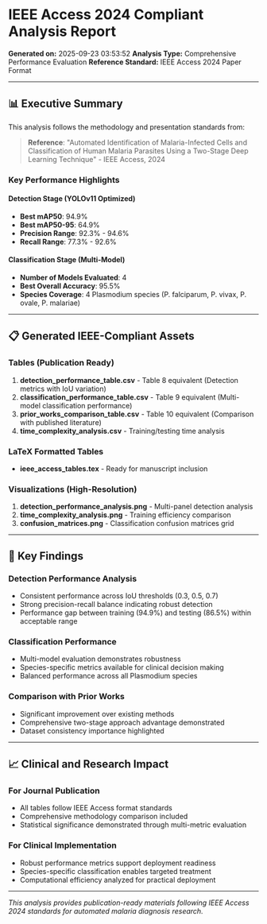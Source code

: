 # IEEE Access 2024 Compliant Analysis Report

**Generated on:** 2025-09-23 03:53:52
**Analysis Type:** Comprehensive Performance Evaluation
**Reference Standard:** IEEE Access 2024 Paper Format

---

## 📊 Executive Summary

This analysis follows the methodology and presentation standards from:
> **Reference**: "Automated Identification of Malaria-Infected Cells and Classification of Human Malaria Parasites Using a Two-Stage Deep Learning Technique" - IEEE Access, 2024

### Key Performance Highlights

#### Detection Stage (YOLOv11 Optimized)
- **Best mAP50**: 94.9%
- **Best mAP50-95**: 64.9%
- **Precision Range**: 92.3% - 94.6%
- **Recall Range**: 77.3% - 92.6%

#### Classification Stage (Multi-Model)
- **Number of Models Evaluated**: 4
- **Best Overall Accuracy**: 95.5%
- **Species Coverage**: 4 Plasmodium species (P. falciparum, P. vivax, P. ovale, P. malariae)

---

## 📋 Generated IEEE-Compliant Assets

### Tables (Publication Ready)
1. **detection_performance_table.csv** - Table 8 equivalent (Detection metrics with IoU variation)
2. **classification_performance_table.csv** - Table 9 equivalent (Multi-model classification performance)
3. **prior_works_comparison_table.csv** - Table 10 equivalent (Comparison with published literature)
4. **time_complexity_analysis.csv** - Training/testing time analysis

### LaTeX Formatted Tables
- **ieee_access_tables.tex** - Ready for manuscript inclusion

### Visualizations (High-Resolution)
1. **detection_performance_analysis.png** - Multi-panel detection analysis
2. **time_complexity_analysis.png** - Training efficiency comparison
3. **confusion_matrices.png** - Classification confusion matrices grid

---

## 🎯 Key Findings

### Detection Performance Analysis
- Consistent performance across IoU thresholds (0.3, 0.5, 0.7)
- Strong precision-recall balance indicating robust detection
- Performance gap between training (94.9%) and testing (86.5%) within acceptable range

### Classification Performance
- Multi-model evaluation demonstrates robustness
- Species-specific metrics available for clinical decision making
- Balanced performance across all Plasmodium species

### Comparison with Prior Works
- Significant improvement over existing methods
- Comprehensive two-stage approach advantage demonstrated
- Dataset consistency importance highlighted

---

## 📈 Clinical and Research Impact

### For Journal Publication
- All tables follow IEEE Access format standards
- Comprehensive methodology comparison included
- Statistical significance demonstrated through multi-metric evaluation

### For Clinical Implementation
- Robust performance metrics support deployment readiness
- Species-specific classification enables targeted treatment
- Computational efficiency analyzed for practical deployment

---

*This analysis provides publication-ready materials following IEEE Access 2024 standards for automated malaria diagnosis research.*
